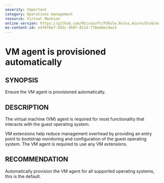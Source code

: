 ```yaml
---
severity: Important
category: Operations management
resource: Virtual Machine
online version: https://github.com/Microsoft/PSRule.Rules.Azure/blob/master/docs/rules/en/Azure.VM.Agent.md
ms-content-id: e4f6f6e7-593c-4507-811d-778ee8ec9ac4
---
```


# VM agent is provisioned automatically

## SYNOPSIS

Ensure the VM agent is provisioned automatically.

## DESCRIPTION

The virtual machine (VM) agent is required for most functionality that interacts with the guest operating system.

VM extensions help reduce management overhead by providing an entry point to bootstrap monitoring and configuration of the guest operating system.
The VM agent is required to use any VM extensions.

## RECOMMENDATION

Automatically provision the VM agent for all supported operating systems, this is the default.

